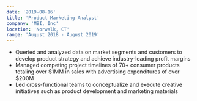 ```yaml
---
date: '2019-08-16'
title: 'Product Marketing Analyst'
company: 'MBI, Inc'
location: 'Norwalk, CT'
range: 'August 2018 - August 2019'
---
```


- Queried and analyzed data on market segments and customers to develop product strategy and achieve industry-leading profit margins
- Managed competing project timelines of 70+ consumer products totaling over $1MM in sales with advertising expenditures of over $200M
- Led cross-functional teams to conceptualize and execute creative initiatives such as product development and marketing materials
